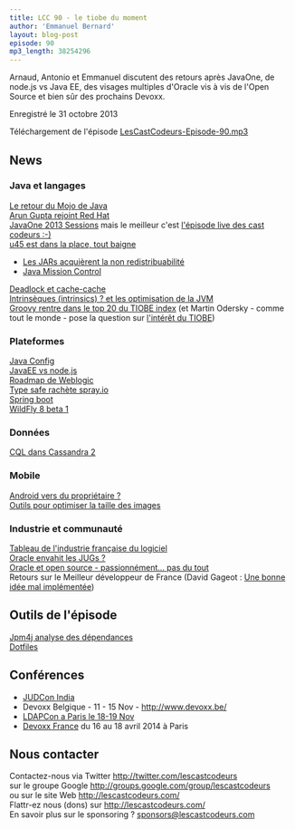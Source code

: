 ```yaml
---
title: LCC 90 - le tiobe du moment
author: 'Emmanuel Bernard'
layout: blog-post
episode: 90
mp3_length: 38254296
---
```


Arnaud, Antonio et Emmanuel discutent des retours après JavaOne, de node.js vs Java EE, des
visages multiples d'Oracle vis à vis de l'Open Source et bien sûr des prochains Devoxx.

Enregistré le 31 octobre 2013

Téléchargement de l'épisode [LesCastCodeurs-Episode-90.mp3](http://traffic.libsyn.com/lescastcodeurs/LesCastCodeurs-Episode-90.mp3)

## News

###  Java et langages

[Le retour du Mojo de Java](http://www.infoq.com/articles/javaone2013-roundup)  
[Arun Gupta rejoint Red Hat](http://blog.arungupta.me/2013/10/farewell-from-oracle/)  
[JavaOne 2013 Sessions](http://t.co/PcK4g7Lbms)  mais le meilleur c'est [l'épisode live des cast codeurs :-)](http://lescastcodeurs.com/2013/10/07/lcc-88-special-javaone-2013/)  
[u45 est dans la place, tout baigne](http://www.oracle.com/technetwork/java/javase/7u45-relnotes-2016950.html)  

* [Les JARs acquièrent la non redistribuabilité](http://www.oracle.com/technetwork/java/javase/7u45-relnotes-2016950.html#newft)  
* [Java Mission Control](http://www.oracle.com/technetwork/java/javaseproducts/mission-control/index.html)  

[Deadlock et cache-cache](http://javaeesupportpatterns.blogspot.de/2013/01/java-concurrency-hidden-thread-deadlocks.html)  
[Intrinsèques (intrinsics) ? et les optimisation de la JVM](http://bad-concurrency.blogspot.co.uk/2012/08/arithmetic-overflow-and-intrinsics.html)  
[Groovy rentre dans le top 20 du TIOBE index](http://glaforge.appspot.com/article/groovy-enters-top-20-of-the-tiobe-language-index) (et Martin Odersky - comme tout le monde - pose la question sur [l'intérêt du TIOBE](https://twitter.com/odersky/status/388647165800636417))  

###  Plateformes

[Java Config](https://t.co/sF25xi7u9H)  
[JavaEE vs node.js](http://feedly.com/k/HeP63M)  
[Roadmap de Weblogic](http://technology.amis.nl/2013/10/20/the-road-ahead-for-weblogic-12c/)  
[Type safe rachète spray.io](http://www.marketwired.com/press-release/Typesafe-Reactive-Platform-Acquires-New-High-Performance-HTTP-Foundation-1841738.htm)  
[Spring boot](http://bit.ly/16x8kf4)  
[WildFly 8 beta 1](https://community.jboss.org/wiki/WildFly800Beta1ReleaseNotes)  

### Données

[CQL dans Cassandra 2](http://www.slideshare.net/pcmanus/cassandra-eu-state-of-cql)  

### Mobile

[Android vers du propriétaire ?](http://arstechnica.com/gadgets/2013/10/googles-iron-grip-on-android-controlling-open-source-by-any-means-necessary/)  
[Outils pour optimiser la taille des images](http://addyosmani.com/blog/image-optimization-tools/)  

### Industrie et communauté

[Tableau de l'industrie française du logiciel](http://www.oezratty.net/wordpress/2013/industrie-francaise-logiciel/)  
[Oracle envahit les JUGs ?](http://markmail.org/message/xa27gx7hdmh4ffqv?q=jug-leaders+list:net.java.dev.jugs.jug-leaders)  
[Oracle et open source - passionnément... pas du tout](http://readwrite.com/2013/10/15/oracle-opens-both-barrels-on-open-source-software-in-military-whitepaper#awesm=~okrkWxXPf8Jbur)  
Retours sur le Meilleur développeur de France (David Gageot : [Une bonne idée mal implémentée](http://blog.javabien.net/2013/10/11/meilleur-de-dev-de-france-1023/))  

##  Outils de l'épisode

[Jpm4j analyse des dépendances](http://jpm4j.org)  
[Dotfiles](http://net.tutsplus.com/tutorials/tools-and-tips/setting-up-a-mac-dev-machine-from-zero-to-hero-with-dotfiles/)  

##  Conférences

* [JUDCon India](http://www.jboss.org/events/JUDCon/2014/india)  
* Devoxx Belgique - 11 - 15 Nov - <http://www.devoxx.be/>  
* [LDAPCon a Paris le 18-19 Nov](http://ldapcon.org)
* [Devoxx France](http://devoxx.fr) du 16 au 18 avril 2014 à Paris

## Nous contacter

Contactez-nous via Twitter <http://twitter.com/lescastcodeurs>  
sur le groupe Google <http://groups.google.com/group/lescastcodeurs>  
ou sur le site Web <http://lescastcodeurs.com/>  
Flattr-ez nous (dons) sur <http://lescastcodeurs.com/>  
En savoir plus sur le sponsoring ? sponsors@lescastcodeurs.com
